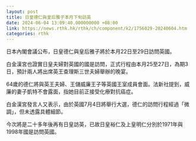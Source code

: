 ```yaml
---
layout: post
title: 日皇德仁與皇后雅子本月下旬訪英
date: 2024-06-04 13:09:40.000000000 +08:00
link: https://news.rthk.hk/rthk/ch/component/k2/1756029-20240604.htm
categories: rthk
---
```


日本內閣會議公布，日皇德仁與皇后雅子將於本月22日至29日訪問英國。

白金漢宮也證實日皇夫婦對英國的國是訪問，正式行程由本月25至27日，為期3日，預計兩人將出席英王查理斯三世夫婦舉辦的晚宴。

64歲的德仁將與英王夫婦、王儲威廉王子等英國王室成員會面。法新社提到，威廉的妻子凱特不會露面，指她目前正接受化療對抗癌症。

白金漢宮發言人又表示，由於英國7月4日將舉行大選，德仁的訪問行程經過「微調」，但未透露具體細節。

今次將是二十多年後再有日皇訪英，已故日皇裕仁及上皇明仁分別於1971年與1998年國是訪問英國。
